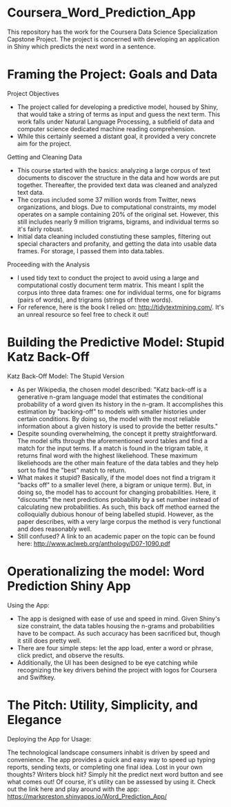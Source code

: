 # Coursera_Word_Prediction_App
This repository has the work for the Coursera Data Science Specialization Capstone Project. The project is concerned with developing an application in Shiny which predicts the next word in a sentence.

Framing the Project: Goals and Data
========================================================
Project Objectives
- The project called for developing a predictive model, housed by Shiny, that would take a string of terms as input and guess the next term. This work falls under Natural Language Processing, a subfield of data and computer science dedicated machine reading comprehension.
- While this certainly seemed a distant goal, it provided a very concrete aim for the project.

Getting and Cleaning Data
- This course started with the basics: analyzing a large corpus of text documents to discover the structure in the data and how words are put together. Thereafter, the provided text data was cleaned and analyzed text data.
- The corpus included some 37 million words from Twitter, news organizations, and blogs. Due to computational constraints, my model operates on a sample containing 20% of the original set. However, this still includes nearly 9 million trigrams, bigrams, and individual terms so it's fairly robust.
- Initial data cleaning included constiuting these samples, filtering out special characters and profanity, and getting the data into usable data frames. For storage, I passed them into data.tables.

Proceeding with the Analysis
- I used tidy text to conduct the project to avoid using a large and computational costly document term matrix. This meant I split the corpus into three data frames: one for individual terms, one for bigrams (pairs of words), and trigrams (strings of three words).
- For reference, here is the book I relied on: http://tidytextmining.com/. It's an unreal resource so feel free to check it out!


Building the Predictive Model: Stupid Katz Back-Off
========================================================
Katz Back-Off Model: The Stupid Version
- As per Wikipedia, the chosen model described: "Katz back-off is a generative n-gram language model that estimates the conditional probability of a word given its history in the n-gram. It accomplishes this estimation by "backing-off" to models with smaller histories under certain conditions. By doing so, the model with the most reliable information about a given history is used to provide the better results."
- Despite sounding overwhelming, the concept it pretty straightforward. The model sifts through the aforementioned word tables and find a match for the input terms. If a match is found in the trigram table, it returns final word with the highest likeliehood. These maximum likeliehoods are the other main feature of the data tables and they help sort to find the "best" match to return.
- What makes it stupid? Basically, if the model does not find a trigram it "backs off" to a smaller level (here, a bigram or unique term). But, in doing so, the model has to account for changing probabilities. Here, it "discounts" the next predictions probability by a set number instead of calculating new probabilities. As such, this back off method earned the colloquially dubious honour of being labelled stupid. However, as the paper describes, with a very large corpus the method is very functional and does reasonably well.
- Still confused? A link to an academic paper on the topic can be found here: http://www.aclweb.org/anthology/D07-1090.pdf

Operationalizing the model: Word Prediction Shiny App
========================================================
Using the App:
- The app is designed with ease of use and speed in mind. Given Shiny's size constraint, the data tables housing the n-grams and probabilities have to be compact. As such accuracy has been sacrificed but, though it still does pretty well.
- There are four simple steps: let the app load, enter a word or phrase, click predict, and observe the results.
- Additionally, the UI has been designed to be eye catching while recognizing the key drivers behind the project with logos for Coursera and Swiftkey.

The Pitch: Utility, Simplicity, and Elegance
========================================================
Deploying the App for Usage:

The technological landscape consumers inhabit is driven by speed and convenience. The app provides a quick and easy way to speed up typing reports, sending texts, or completing one final idea. Lost in your own thoughts? Writers block hit? Simply hit the predict next word button and see what comes out! Of course, it's utility can be assessed by using it. Check out the link here and play around with the app: https://markpreston.shinyapps.io/Word_Prediction_App/

